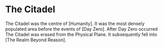 # The Citadel
The Citadel was the centre of [Humanity]. It was the most densely populated area before the events of [Day Zero]. After Day Zero occurred The Citadel was erased from the Physical Plane. It subsequently fell into [The Realm Beyond Reason].
